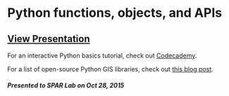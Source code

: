 # Python functions, objects, and APIs

## [View Presentation](http://tayden.github.io/python-tutorial)

For an interactive Python basics tutorial, check out [Codecademy](https://www.codecademy.com/learn/python).

For a list of open-source Python GIS libraries, check out [this blog post](http://carsonfarmer.com/2013/07/essential-python-geo-libraries/).

##### Presented to SPAR Lab on Oct 28, 2015
